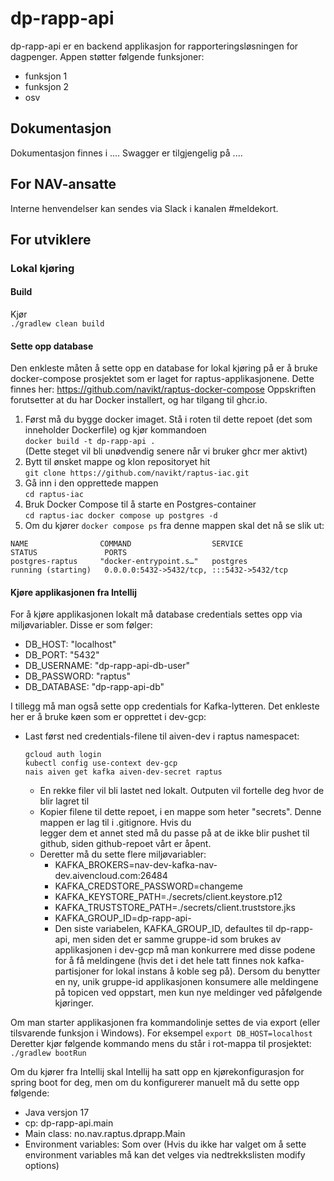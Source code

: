 # dp-rapp-api
dp-rapp-api er en backend applikasjon for rapporteringsløsningen for dagpenger.
Appen støtter følgende funksjoner:
* funksjon 1
* funksjon 2
* osv

## Dokumentasjon
Dokumentasjon finnes i ....
Swagger er tilgjengelig på ....

## For NAV-ansatte
Interne henvendelser kan sendes via Slack i kanalen #meldekort.

## For utviklere

### Lokal kjøring
#### Build
Kjør  
```./gradlew clean build```

#### Sette opp database
Den enkleste måten å sette opp en database for lokal kjøring på er å bruke docker-compose prosjektet som er laget for 
raptus-applikasjonene. Dette finnes her: https://github.com/navikt/raptus-docker-compose
Oppskriften forutsetter at du har Docker installert, og har tilgang til ghcr.io.
1. Først må du bygge docker imaget. Stå i roten til dette repoet (det som inneholder Dockerfile) og kjør kommandoen  
   `docker build -t dp-rapp-api .`  
(Dette steget vil bli unødvendig senere når vi bruker ghcr mer aktivt)
2. Bytt til ønsket mappe og klon repositoryet hit  
   `git clone https://github.com/navikt/raptus-iac.git`
3. Gå inn i den opprettede mappen  
   `cd raptus-iac`
4. Bruk Docker Compose til å starte en Postgres-container  
   `cd raptus-iac docker compose up postgres -d`
5. Om du kjører `docker compose ps` fra denne mappen skal det nå se slik ut:
```
NAME                COMMAND                  SERVICE             STATUS               PORTS
postgres-raptus     "docker-entrypoint.s…"   postgres            running (starting)   0.0.0.0:5432->5432/tcp, :::5432->5432/tcp
```

#### Kjøre applikasjonen fra Intellij
For å kjøre applikasjonen lokalt må database credentials settes opp via miljøvariabler. Disse er som følger:
- DB_HOST: "localhost"
- DB_PORT: "5432"
- DB_USERNAME: "dp-rapp-api-db-user"
- DB_PASSWORD: "raptus"
- DB_DATABASE: "dp-rapp-api-db"

I tillegg må man også sette opp credentials for Kafka-lytteren. Det enkleste her er å bruke køen som er opprettet i dev-gcp:
- Last først ned credentials-filene til aiven-dev i raptus namespacet:  
  ```
  gcloud auth login  
  kubectl config use-context dev-gcp  
  nais aiven get kafka aiven-dev-secret raptus
  ```
    - En rekke filer vil bli lastet ned lokalt. Outputen vil fortelle deg hvor de blir lagret til
    - Kopier filene til dette repoet, i en mappe som heter "secrets". Denne mappen er lag til i .gitignore. Hvis du   
legger dem et annet sted må du passe på at de ikke blir pushet til github, siden github-repoet vårt er åpent.
    - Deretter må du sette flere miljøvariabler:
      - KAFKA_BROKERS=nav-dev-kafka-nav-dev.aivencloud.com:26484
      - KAFKA_CREDSTORE_PASSWORD=changeme
      - KAFKA_KEYSTORE_PATH=./secrets/client.keystore.p12
      - KAFKA_TRUSTSTORE_PATH=./secrets/client.truststore.jks
      - KAFKA_GROUP_ID=dp-rapp-api-<unikt-navn>
      - Den siste variabelen, KAFKA_GROUP_ID, defaultes til dp-rapp-api, men siden det er samme gruppe-id som brukes av 
applikasjonen i dev-gcp må man konkurrere med disse podene for å få meldingene (hvis det i det hele tatt finnes nok 
kafka-partisjoner for lokal instans å koble seg på). Dersom du benytter en ny, unik gruppe-id applikasjonen konsumere 
alle meldingene på topicen ved oppstart, men kun nye meldinger ved påfølgende kjøringer.

Om man starter applikasjonen fra kommandolinje settes de via export (eller tilsvarende funksjon i Windows).
For eksempel ```export DB_HOST=localhost```  
Deretter kjør følgende kommando mens du står i rot-mappa til prosjektet: ```./gradlew bootRun```

Om du kjører fra Intellij skal Intellij ha satt opp en kjørekonfigurasjon for spring boot for deg, men om du 
konfigurerer manuelt må du sette opp følgende:
- Java versjon 17
- cp: dp-rapp-api.main
- Main class: no.nav.raptus.dprapp.Main
- Environment variables: Som over (Hvis du ikke har valget om å sette environment variables må kan det velges via nedtrekkslisten modify options)


